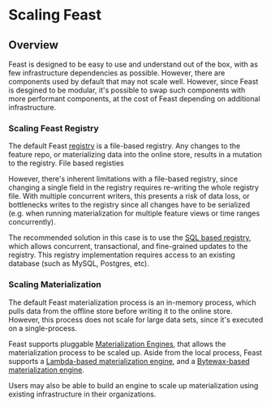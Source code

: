 # Scaling Feast

## Overview

Feast is designed to be easy to use and understand out of the box, with as few infrastructure dependencies as possible. However, there are components used by default that may not scale well. 
However, since Feast is desgined to be modular, it's possible to swap such components with more performant components, at the cost of Feast depending on additional infrastructure.


### Scaling Feast Registry

The default Feast [registry](../getting-started/concepts/registry.md) is a file-based registry. Any changes to the feature repo, or materializing data into the online store, results in a mutation to the registry.
File based registies 

However, there's inherent limitations with a file-based registry, since changing a single field in the registry requires re-writing the whole registry file.
With multiple concurrent writers, this presents a risk of data loss, or bottlenecks writes to the registry since all changes have to be serialized (e.g. when running materialization for multiple feature views or time ranges concurrently).

The recommended solution in this case is to use the [SQL based registry](../tutorials/using-scalable-registry.md), which allows concurrent, transactional, and fine-grained updates to the registry. This registry implementation requires access to an existing database (such as MySQL, Postgres, etc).

### Scaling Materialization

The default Feast materialization process is an in-memory process, which pulls data from the offline store before writing it to the online store.
However, this process does not scale for large data sets, since it's executed on a single-process.

Feast supports pluggable [Materialization Engines](../getting-started/architecture-and-components/batch-materialization-engine.md), that allows the materialization process to be scaled up.
Aside from the local process, Feast supports a [Lambda-based materialization engine](https://rtd.feast.dev/en/master/#alpha-lambda-based-engine), and a [Bytewax-based materialization engine](https://rtd.feast.dev/en/master/#bytewax-engine).

Users may also be able to build an engine to scale up materialization using existing infrastructure in their organizations.